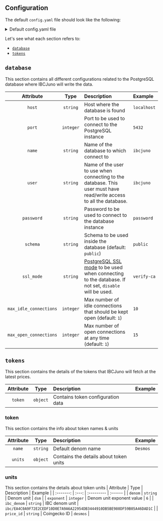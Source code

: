 ## Configuration
The default `config.yaml` file should look like the following:

<details>

<summary>Default config.yaml file</summary>

```yaml
database:
    name: database-name
    host: localhost
    port: 5432
    user: user
    password: password
    schema: public
    max_open_connections: 1
    max_idle_connections: 1
tokens:
    token:
        - name: Desmos
          units:
            - denom: dsm
              ibc_denom:
                - denom: udsm
                  src_chain: desmos
                  dst_chain: osmosis
                  channel: channel-1
                  ibc_denom: ibc/EA4C0A9F72E2CEDF10D0E7A9A6A22954DB3444910DB5BE980DF59B05A46DAD1C
              exponent: 6
              price_id: desmos
```

</details>

Let's see what each section refers to:

- [`database`](#database)
- [`tokens`](#tokens)

## `database`
This section contains all different configurations related to the PostgreSQL database where IBCJuno will write the data.

| Attribute | Type | Description | Example |
| :-------: | :---: | :--------- | :------ |
| `host` | `string` | Host where the database is found | `localhost` | 
| `port` | `integer` | Port to be used to connect to the PostgreSQL instance | `5432` |
| `name` | `string` | Name of the database to which connect to | `ibcjuno` | 
| `user` | `string` | Name of the user to use when connecting to the database. This user must have read/write access to all the database. | `ibcjuno` | 
| `password` | `string` | Password to be used to connect to the database instance | `password` | 
| `schema` | `string` | Schema to be used inside the database (default: `public`) | `public` | 
| `ssl_mode` | `string` | [PostgreSQL SSL mode](https://www.postgresql.org/docs/9.1/libpq-ssl.html) to be used when connecting to the database. If not set, `disable` will be used. | `verify-ca` |
| `max_idle_connections` | `integer` | Max number of idle connections that should be kept open (default: `1`) | `10` |
| `max_open_connections` | `integer` | Max number of open connections at any time (default: `1`) | `15` | 

## `tokens`
This section contains the details of the tokens that IBCJuno will fetch at the latest prices.

| Attribute | Type | Description | Example |
| :-------: | :---: | :--------- | :------ |
| `token` | `object` | Contains token configuration data | | 

### token
This section contains the info about token names & units 

| Attribute | Type | Description | Example |
| :-------: | :---: | :--------- | :------ |
| `name` | `string` | Default denom name | `Desmos` | 
| `units` | `object` | Contains the details about token units | | 

### units
This section contains the details about token units 
| Attribute | Type | Description | Example |
| :-------: | :---: | :--------- | :------ |
| `denom` | `string` | Denom unit | `dsm` |
| `exponent` | `integer` | Denom unit exponent value | `6` |
| `ibc_denom` | `string` | IBC denom unit | `ibc/EA4C0A9F72E2CEDF10D0E7A9A6A22954DB3444910DB5BE980DF59B05A46DAD1C` |
| `price_id` | `string` | Coingecko ID | `desmos` |

